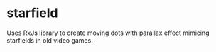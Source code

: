 # starfield

Uses RxJs library to create moving dots with parallax effect mimicing starfields in old video games.